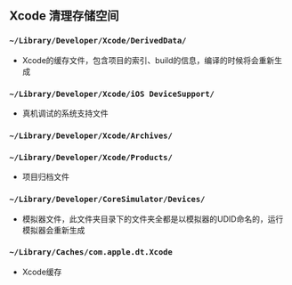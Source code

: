 ##  Xcode 清理存储空间

### `~/Library/Developer/Xcode/DerivedData/`
* Xcode的缓存文件，包含项目的索引、build的信息，编译的时候将会重新生成

### `~/Library/Developer/Xcode/iOS DeviceSupport/`
* 真机调试的系统支持文件

### `~/Library/Developer/Xcode/Archives/`
### `~/Library/Developer/Xcode/Products/`
* 项目归档文件

### `~/Library/Developer/CoreSimulator/Devices/`
* 模拟器文件，此文件夹目录下的文件夹全都是以模拟器的UDID命名的，运行模拟器会重新生成

### `~/Library/Caches/com.apple.dt.Xcode`
* Xcode缓存

